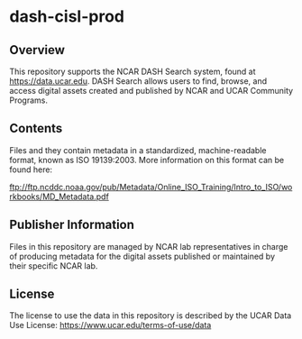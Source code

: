 # dash-cisl-prod

## Overview

This repository supports the NCAR DASH Search system, found at https://data.ucar.edu.   DASH Search allows users to find, browse, and access digital assets created and published by NCAR and UCAR Community Programs.

## Contents 

Files  and they contain metadata in a standardized, machine-readable format, known as ISO 19139:2003.   More information on this format can be found here:   

ftp://ftp.ncddc.noaa.gov/pub/Metadata/Online_ISO_Training/Intro_to_ISO/workbooks/MD_Metadata.pdf

## Publisher Information

Files in this repository are managed by NCAR lab representatives in charge of producing metadata for the digital assets published or maintained by their specific NCAR lab.

## License

The license to use the data in this repository is described by the UCAR Data Use License:  https://www.ucar.edu/terms-of-use/data
